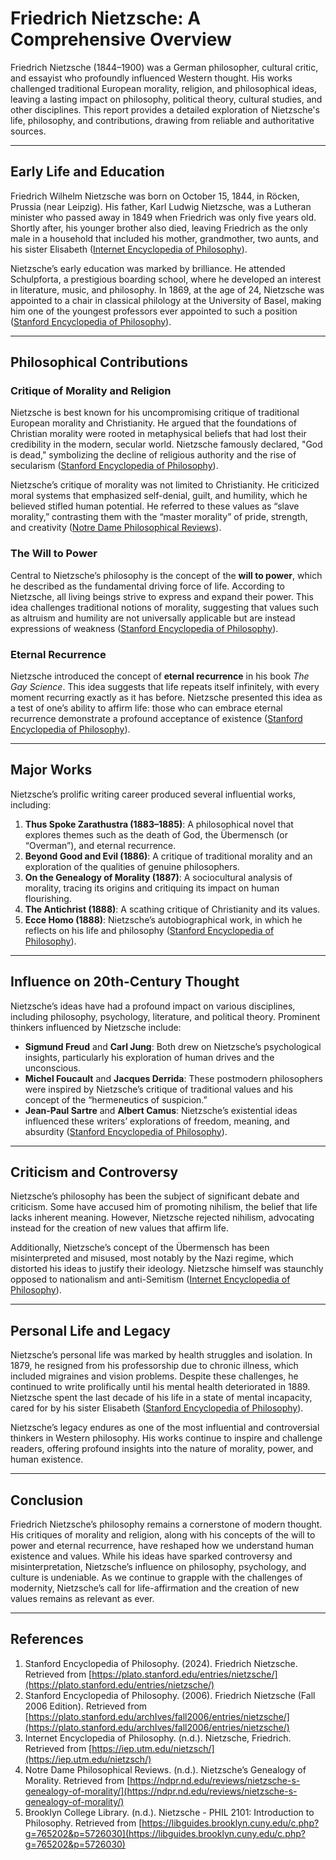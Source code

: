# Friedrich Nietzsche: A Comprehensive Overview  

Friedrich Nietzsche (1844–1900) was a German philosopher, cultural critic, and essayist who profoundly influenced Western thought. His works challenged traditional European morality, religion, and philosophical ideas, leaving a lasting impact on philosophy, political theory, cultural studies, and other disciplines. This report provides a detailed exploration of Nietzsche's life, philosophy, and contributions, drawing from reliable and authoritative sources.

---

## Early Life and Education  

Friedrich Wilhelm Nietzsche was born on October 15, 1844, in Röcken, Prussia (near Leipzig). His father, Karl Ludwig Nietzsche, was a Lutheran minister who passed away in 1849 when Friedrich was only five years old. Shortly after, his younger brother also died, leaving Friedrich as the only male in a household that included his mother, grandmother, two aunts, and his sister Elisabeth ([Internet Encyclopedia of Philosophy](https://iep.utm.edu/nietzsch/)).  

Nietzsche’s early education was marked by brilliance. He attended Schulpforta, a prestigious boarding school, where he developed an interest in literature, music, and philosophy. In 1869, at the age of 24, Nietzsche was appointed to a chair in classical philology at the University of Basel, making him one of the youngest professors ever appointed to such a position ([Stanford Encyclopedia of Philosophy](https://plato.stanford.edu/entries/nietzsche-life-works/)).  

---

## Philosophical Contributions  

### Critique of Morality and Religion  

Nietzsche is best known for his uncompromising critique of traditional European morality and Christianity. He argued that the foundations of Christian morality were rooted in metaphysical beliefs that had lost their credibility in the modern, secular world. Nietzsche famously declared, "God is dead," symbolizing the decline of religious authority and the rise of secularism ([Stanford Encyclopedia of Philosophy](https://plato.stanford.edu/entries/nietzsche/?ref=highexistence-explore-lifes-deepest-questions)).  

Nietzsche’s critique of morality was not limited to Christianity. He criticized moral systems that emphasized self-denial, guilt, and humility, which he believed stifled human potential. He referred to these values as “slave morality,” contrasting them with the “master morality” of pride, strength, and creativity ([Notre Dame Philosophical Reviews](https://ndpr.nd.edu/reviews/nietzsche-s-genealogy-of-morality/)).  

### The Will to Power  

Central to Nietzsche’s philosophy is the concept of the **will to power**, which he described as the fundamental driving force of life. According to Nietzsche, all living beings strive to express and expand their power. This idea challenges traditional notions of morality, suggesting that values such as altruism and humility are not universally applicable but are instead expressions of weakness ([Stanford Encyclopedia of Philosophy](https://plato.stanford.edu/archIves/fall2006/entries/nietzsche/)).  

### Eternal Recurrence  

Nietzsche introduced the concept of **eternal recurrence** in his book *The Gay Science*. This idea suggests that life repeats itself infinitely, with every moment recurring exactly as it has before. Nietzsche presented this idea as a test of one’s ability to affirm life: those who can embrace eternal recurrence demonstrate a profound acceptance of existence ([Stanford Encyclopedia of Philosophy](https://plato.stanford.edu/archIves/fall2006/entries/nietzsche/)).  

---

## Major Works  

Nietzsche’s prolific writing career produced several influential works, including:  

1. **Thus Spoke Zarathustra (1883–1885)**: A philosophical novel that explores themes such as the death of God, the Übermensch (or “Overman”), and eternal recurrence.  
2. **Beyond Good and Evil (1886)**: A critique of traditional morality and an exploration of the qualities of genuine philosophers.  
3. **On the Genealogy of Morality (1887)**: A sociocultural analysis of morality, tracing its origins and critiquing its impact on human flourishing.  
4. **The Antichrist (1888)**: A scathing critique of Christianity and its values.  
5. **Ecce Homo (1888)**: Nietzsche’s autobiographical work, in which he reflects on his life and philosophy ([Stanford Encyclopedia of Philosophy](https://plato.stanford.edu/entries/nietzsche-life-works/)).  

---

## Influence on 20th-Century Thought  

Nietzsche’s ideas have had a profound impact on various disciplines, including philosophy, psychology, literature, and political theory. Prominent thinkers influenced by Nietzsche include:  

- **Sigmund Freud** and **Carl Jung**: Both drew on Nietzsche’s psychological insights, particularly his exploration of human drives and the unconscious.  
- **Michel Foucault** and **Jacques Derrida**: These postmodern philosophers were inspired by Nietzsche’s critique of traditional values and his concept of the “hermeneutics of suspicion.”  
- **Jean-Paul Sartre** and **Albert Camus**: Nietzsche’s existential ideas influenced these writers’ explorations of freedom, meaning, and absurdity ([Stanford Encyclopedia of Philosophy](https://plato.stanford.edu/archIves/fall2006/entries/nietzsche/)).  

---

## Criticism and Controversy  

Nietzsche’s philosophy has been the subject of significant debate and criticism. Some have accused him of promoting nihilism, the belief that life lacks inherent meaning. However, Nietzsche rejected nihilism, advocating instead for the creation of new values that affirm life.  

Additionally, Nietzsche’s concept of the Übermensch has been misinterpreted and misused, most notably by the Nazi regime, which distorted his ideas to justify their ideology. Nietzsche himself was staunchly opposed to nationalism and anti-Semitism ([Internet Encyclopedia of Philosophy](https://iep.utm.edu/nietzsch/)).  

---

## Personal Life and Legacy  

Nietzsche’s personal life was marked by health struggles and isolation. In 1879, he resigned from his professorship due to chronic illness, which included migraines and vision problems. Despite these challenges, he continued to write prolifically until his mental health deteriorated in 1889. Nietzsche spent the last decade of his life in a state of mental incapacity, cared for by his sister Elisabeth ([Stanford Encyclopedia of Philosophy](https://plato.stanford.edu/archIves/sum2024/entries/nietzsche/)).  

Nietzsche’s legacy endures as one of the most influential and controversial thinkers in Western philosophy. His works continue to inspire and challenge readers, offering profound insights into the nature of morality, power, and human existence.  

---

## Conclusion  

Friedrich Nietzsche’s philosophy remains a cornerstone of modern thought. His critiques of morality and religion, along with his concepts of the will to power and eternal recurrence, have reshaped how we understand human existence and values. While his ideas have sparked controversy and misinterpretation, Nietzsche’s influence on philosophy, psychology, and culture is undeniable. As we continue to grapple with the challenges of modernity, Nietzsche’s call for life-affirmation and the creation of new values remains as relevant as ever.  

---

## References  

1. Stanford Encyclopedia of Philosophy. (2024). Friedrich Nietzsche. Retrieved from [https://plato.stanford.edu/entries/nietzsche/](https://plato.stanford.edu/entries/nietzsche/)  
2. Stanford Encyclopedia of Philosophy. (2006). Friedrich Nietzsche (Fall 2006 Edition). Retrieved from [https://plato.stanford.edu/archIves/fall2006/entries/nietzsche/](https://plato.stanford.edu/archIves/fall2006/entries/nietzsche/)  
3. Internet Encyclopedia of Philosophy. (n.d.). Nietzsche, Friedrich. Retrieved from [https://iep.utm.edu/nietzsch/](https://iep.utm.edu/nietzsch/)  
4. Notre Dame Philosophical Reviews. (n.d.). Nietzsche’s Genealogy of Morality. Retrieved from [https://ndpr.nd.edu/reviews/nietzsche-s-genealogy-of-morality/](https://ndpr.nd.edu/reviews/nietzsche-s-genealogy-of-morality/)  
5. Brooklyn College Library. (n.d.). Nietzsche - PHIL 2101: Introduction to Philosophy. Retrieved from [https://libguides.brooklyn.cuny.edu/c.php?g=765202&p=5726030](https://libguides.brooklyn.cuny.edu/c.php?g=765202&p=5726030)  

